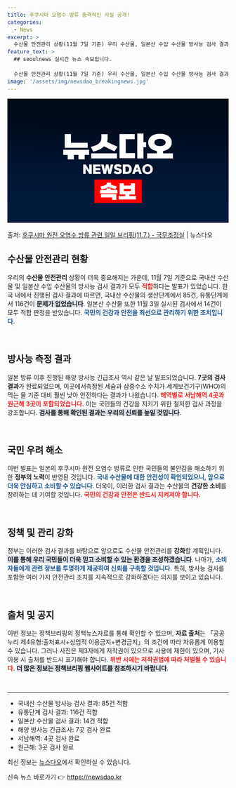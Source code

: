 ```yaml
---
title: 후쿠시마 오염수 방류 충격적인 사실 공개!
categories:
  - News
excerpt: >
  수산물 안전관리 상황(11월 7일 기준) 우리 수산물, 일본산 수입 수산물 방사능 검사 결과 모두 적합입니다…
feature_text: >
  ## seoulnews 실시간 뉴스 속보입니다.

  수산물 안전관리 상황(11월 7일 기준) 우리 수산물, 일본산 수입 수산물 방사능 검사 결과 모두 적합입니다…
image: '/assets/img/newsdao_breakingnews.jpg'
---
```


![뉴스다오 속보](/assets/img/newsdao_breakingnews.jpg)

<p>출처: <a href="https://newsdao.kr/2454" rel="dofollow">후쿠시마 원전 오염수 방류 관련 일일 브리핑(11.7.) - 국무조정실</a> | 뉴스다오</p>

<h2 data-ke-size="size26">수산물 안전관리 현황</h2>

<p data-ke-size="size16">우리의 <b>수산물 안전관리</b> 상황이 더욱 중요해지는 가운데, 11월 7일 기준으로 국내산 수산물 및 일본산 수입 수산물의 방사능 검사 결과가 모두 <b><span style="color: #ee2323;">적합</span></b>하다는 발표가 있었습니다. 한국 내에서 진행된 검사 결과에 따르면, 국내산 수산물의 생산단계에서 85건, 유통단계에서 116건이 <b><span style="background-color: #21538527;">문제가 없었습니다</span></b>. 일본산 수산물 또한 11월 3일 실시된 검사에서 14건이 모두 적합 판정을 받았습니다. <b><span style="color: #1a5490;">국민의 건강과 안전을 최선으로 관리하기 위한 조치입니다</span></b>.</p>

<p data-ke-size="size16">&nbsp;</p>

<h2 data-ke-size="size26">방사능 측정 결과</h2>

<p data-ke-size="size16">일본 방류 이후 진행된 해양 방사능 긴급조사 역시 같은 날 발표되었습니다. <b>7곳의 검사 결과</b>가 완료되었으며, 이곳에서측정된 세슘과 삼중수소 수치가 세계보건기구(WHO)의 먹는 물 기준 대비 훨씬 낮아 안전하다는 결과가 나왔습니다. <b><span style="color: #ee2323;">해역별로 서남해역 4곳과 원근해 3곳이 포함되었습니다</span></b>. 이는 국민들의 건강을 지키기 위한 철저한 검사 과정을 강조합니다. <b><span style="background-color: #21538527;">검사를 통해 확인된 결과는 우리의 신뢰를 높일 것입니다</span></b>.</p>

<p data-ke-size="size16">&nbsp;</p>

<h2 data-ke-size="size26">국민 우려 해소</h2>

<p data-ke-size="size16">이번 발표는 일본의 후쿠시마 원전 오염수 방류로 인한 국민들의 불안감을 해소하기 위한 <b>정부의 노력</b>이 반영된 것입니다. <b><span style="color: #1a5490;">국내 수산물에 대한 안전성이 확인되었으니, 앞으로 더욱 안심하고 소비할 수 있습니다</span></b>. 더욱이, 이러한 검사 결과는 수산물의 <b>건강한 소비</b>를 장려하는 데 기여할 것입니다. <b><span style="color: #ee2323;">국민의 건강과 안전은 반드시 지켜져야 합니다</span></b>.</p>

<p data-ke-size="size16">&nbsp;</p>

<h2 data-ke-size="size26">정책 및 관리 강화</h2>

<p data-ke-size="size16">정부는 이러한 검사 결과를 바탕으로 앞으로도 수산물 안전관리를 <b>강화</b>할 계획입니다. <b><span style="background-color: #21538527;">이를 통해 우리 국민들이 더욱 믿고 소비할 수 있는 환경을 조성하겠습니다</span></b>. 나아가, <b><span style="color: #1a5490;">소비자들에게 관련 정보를 투명하게 제공하여 신뢰를 구축할 것입니다</span></b>. 특히, 방사능 검사를 포함한 여러 가지 안전관리 조치를 지속적으로 강화하겠다는 의지를 보이고 있습니다.</p>

<p data-ke-size="size16">&nbsp;</p>

<h2 data-ke-size="size26">출처 및 공지</h2>

<p data-ke-size="size16">이번 정보는 정책브리핑의 정책뉴스자료를 통해 확인할 수 있으며, <b>자료 출처</b>는 「공공누리 제4유형:출처표시+상업적 이용금지+변경금지」의 조건에 따라 자유롭게 이용할 수 있습니다. 그러나 사진은 제3자에게 저작권이 있으므로 사용에 제한이 있으며, 기사 이용 시 출처를 반드시 표기해야 합니다. <b><span style="color: #ee2323;">위반 시에는 저작권법에 따라 처벌될 수 있습니다</span></b>. <b><span style="background-color: #21538527;">더 많은 정보는 정책브리핑 웹사이트를 참조하시기 바랍니다</span></b>.</p>

<p data-ke-size="size16">&nbsp;</p>

<hr>

<ul>
    <li>국내산 수산물 방사능 검사 결과: 85건 적합</li>
    <li>유통단계 검사 결과: 116건 적합</li>
    <li>일본산 수산물 검사 결과: 14건 적합</li>
    <li>해양 방사능 긴급조사: 7곳 검사 완료</li>
    <li>서남해역: 4곳 검사 완료</li>
    <li>원근해: 3곳 검사 완료</li>
</ul>

<p data-ke-size="size16">최신 정보는 <a href="https://newsdao.kr/2454">뉴스다오</a>에서 확인하실 수 있습니다.</p> 

신속 뉴스 바로가기 👉 <a href="https://newsdao.kr" rel="dofollow">https://newsdao.kr</a>


